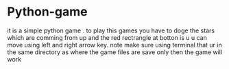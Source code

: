 # Python-game
it is a simple python game 
. to play this games you have to doge the stars which are comming from up and the red rectrangle at botton is u u can move using left and right arrow key.
note make sure using terminal that ur in the same directory as where the game files are save only then the game will work
